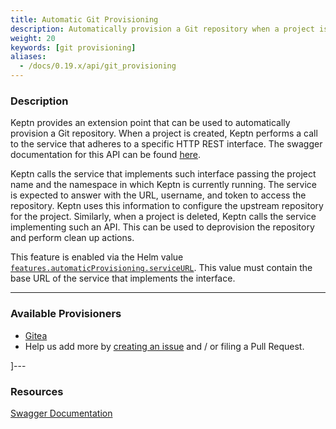```yaml
---
title: Automatic Git Provisioning
description: Automatically provision a Git repository when a project is created.
weight: 20
keywords: [git provisioning]
aliases:
  - /docs/0.19.x/api/git_provisioning
---
```



### Description

Keptn provides an extension point that can be used to automatically provision a Git repository.
When a project is created, Keptn performs a call to the service that adheres to a specific HTTP REST interface. The swagger documentation for this API can be found [here](../../../../api/).

Keptn calls the service that implements such interface passing the project name and the namespace in which Keptn is currently running. The service is expected to answer with the URL, username, and token to access the repository. Keptn uses this information to configure the upstream repository for the project.
Similarly, when a project is deleted, Keptn calls the service implementing such an API. This can be used to deprovision the repository and perform clean up actions.

This feature is enabled via the Helm value [`features.automaticProvisioning.serviceURL`](https://github.com/keptn/keptn/blob/0.19.0/installer/manifests/keptn/values.yaml#L47). This value must contain the base URL of the service that implements the interface.

---

### Available Provisioners

- [Gitea](https://github.com/keptn-sandbox/keptn-gitea-provisioner-service)
- Help us add more by [creating an issue](https://github.com/keptn/integrations/issues/new?assignees=&labels=integrations&template=integration_template.yaml&title=%5Bintegration%5D+) and / or filing a Pull Request.

]---

### Resources

[Swagger Documentation](../../../../api/)
